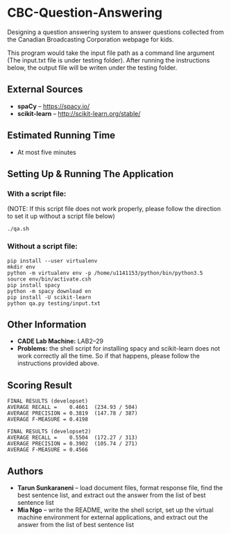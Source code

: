 # CBC-Question-Answering
Designing a question answering system to answer questions collected from the Canadian Broadcasting Corporation webpage for kids.

This program would take the input file path as a command line argument (The input.txt file is under testing folder). After running the instructions below, the output file will be writen under the testing folder.

## External Sources
* **spaCy** – https://spacy.io/
* **scikit-learn** – http://scikit-learn.org/stable/

## Estimated Running Time
* At most five minutes 

## Setting Up & Running The Application
### With a script file: 
(NOTE: If this script file does not work properly, please follow the direction to set it up without a script file below)

``./qa.sh``

### Without a script file: 
````
pip install --user virtualenv
mkdir env
python -m virtualenv env -p /home/u1141153/python/bin/python3.5
source env/bin/activate.csh
pip install spacy
python -m spacy download en
pip install -U scikit-learn
python qa.py testing/input.txt
````

## Other Information
* **CADE Lab Machine:** LAB2–29
* **Problems:** the shell script for installing spacy and scikit-learn does not work correctly all the time. So if that happens, please follow the instructions provided above.

## Scoring Result
````
FINAL RESULTS (developset)
AVERAGE RECALL =    0.4661  (234.93 / 504)
AVERAGE PRECISION = 0.3819  (147.78 / 387)
AVERAGE F-MEASURE = 0.4198

FINAL RESULTS (developset2)
AVERAGE RECALL =    0.5504  (172.27 / 313)
AVERAGE PRECISION = 0.3902  (105.74 / 271)
AVERAGE F-MEASURE = 0.4566
````


## Authors
* **Tarun Sunkaraneni** – load document files, format response file, find the best sentence list, and extract out the answer from the list of best sentence list
* **Mia Ngo** – write the README, write the shell script, set up the virtual machine environment for external applications, and extract out the answer from the list of best sentence list

